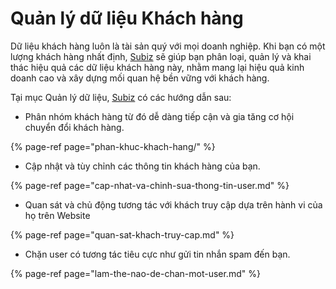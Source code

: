 # Quản lý dữ liệu Khách hàng

Dữ liệu khách hàng luôn là tài sản quý với mọi doanh nghiệp. Khi bạn có một lượng khách hàng nhất định, [Subiz](https://subiz.com/vi/) sẽ giúp bạn phân loại, quản lý và khai thác hiệu quả các dữ liệu khách hàng này, nhằm mang lại hiệu quả kinh doanh cao và xây dựng mối quan hệ bền vững với khách hàng.

Tại mục Quản lý dữ liệu, [Subiz](https://subiz.com/vi/) có các hướng dẫn sau:

* Phân nhóm khách hàng từ đó dễ dàng tiếp cận và gia tăng cơ hội chuyển đổi khách hàng.

{% page-ref page="phan-khuc-khach-hang/" %}

* Cập nhật và tùy chỉnh các thông tin khách hàng của bạn.

{% page-ref page="cap-nhat-va-chinh-sua-thong-tin-user.md" %}

* Quan sát và chủ động tương tác với khách truy cập dựa trên hành vi của họ trên Website

{% page-ref page="quan-sat-khach-truy-cap.md" %}

* Chặn user có tương tác tiêu cực như gửi tin nhắn spam đến bạn.

{% page-ref page="lam-the-nao-de-chan-mot-user.md" %}

